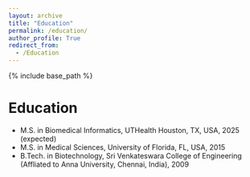 ```yaml
---
layout: archive
title: "Education"
permalink: /education/
author_profile: True
redirect_from:
  - /Education
---
```


{% include base_path %}

Education
======
* M.S. in Biomedical Informatics, UTHealth Houston, TX, USA, 2025 (expected)
* M.S. in Medical Sciences, University of Florida, FL, USA, 2015
* B.Tech. in Biotechnology, Sri Venkateswara College of Engineering (Affliated to Anna University, Chennai, India), 2009
